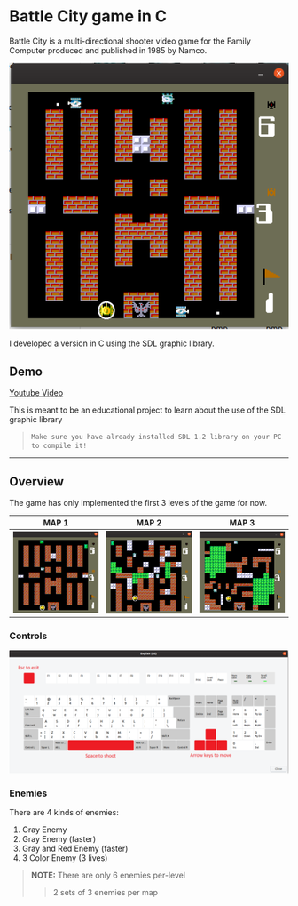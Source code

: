 # Battle City game in C
Battle City is a multi-directional shooter video game for the Family Computer produced and published in 1985 by Namco.

<p align="center">
  <img src="Images/BattleCity.png">
</p>

I developed a version in C using the SDL graphic library.

## Demo

[Youtube Video](https://www.youtube.com/watch?v=QQdxiQNExBM "Youtube Video")

This is meant to be an educational project to learn about the use of the SDL graphic library

>     Make sure you have already installed SDL 1.2 library on your PC to compile it! 

__________________

## Overview

The game has only implemented the first 3 levels of the game for now.

MAP 1 | MAP 2 | MAP 3
------------ | ------------- | -------------
<img src="Images/map1.png" width = "260"> | <img src="Images/ma2.png" width = "260"> | <img src="Images/map3.png" width = "260">


### Controls

<img src="Images/keyboard.png">

### Enemies

There are 4 kinds of enemies:

1. Gray Enemy 
2. Gray Enemy (faster)
3. Gray and Red Enemy (faster)
4. 3 Color Enemy (3 lives)

>**NOTE:** There are only 6 enemies per-level 
>
>>2 sets of 3 enemies per map
